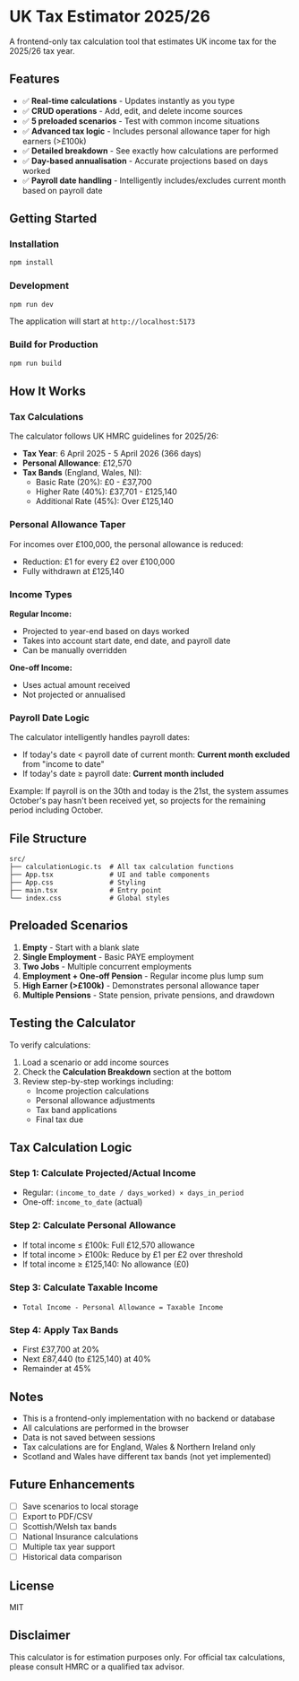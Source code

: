 # UK Tax Estimator 2025/26

A frontend-only tax calculation tool that estimates UK income tax for the 2025/26 tax year.

## Features

- ✅ **Real-time calculations** - Updates instantly as you type
- ✅ **CRUD operations** - Add, edit, and delete income sources
- ✅ **5 preloaded scenarios** - Test with common income situations
- ✅ **Advanced tax logic** - Includes personal allowance taper for high earners (>£100k)
- ✅ **Detailed breakdown** - See exactly how calculations are performed
- ✅ **Day-based annualisation** - Accurate projections based on days worked
- ✅ **Payroll date handling** - Intelligently includes/excludes current month based on payroll date

## Getting Started

### Installation

```bash
npm install
```

### Development

```bash
npm run dev
```

The application will start at `http://localhost:5173`

### Build for Production

```bash
npm run build
```

## How It Works

### Tax Calculations

The calculator follows UK HMRC guidelines for 2025/26:

- **Tax Year**: 6 April 2025 - 5 April 2026 (366 days)
- **Personal Allowance**: £12,570
- **Tax Bands** (England, Wales, NI):
  - Basic Rate (20%): £0 - £37,700
  - Higher Rate (40%): £37,701 - £125,140
  - Additional Rate (45%): Over £125,140

### Personal Allowance Taper

For incomes over £100,000, the personal allowance is reduced:
- Reduction: £1 for every £2 over £100,000
- Fully withdrawn at £125,140

### Income Types

**Regular Income:**
- Projected to year-end based on days worked
- Takes into account start date, end date, and payroll date
- Can be manually overridden

**One-off Income:**
- Uses actual amount received
- Not projected or annualised

### Payroll Date Logic

The calculator intelligently handles payroll dates:
- If today's date < payroll date of current month: **Current month excluded** from "income to date"
- If today's date ≥ payroll date: **Current month included**

Example: If payroll is on the 30th and today is the 21st, the system assumes October's pay hasn't been received yet, so projects for the remaining period including October.

## File Structure

```
src/
├── calculationLogic.ts  # All tax calculation functions
├── App.tsx              # UI and table components
├── App.css              # Styling
├── main.tsx             # Entry point
└── index.css            # Global styles
```

## Preloaded Scenarios

1. **Empty** - Start with a blank slate
2. **Single Employment** - Basic PAYE employment
3. **Two Jobs** - Multiple concurrent employments
4. **Employment + One-off Pension** - Regular income plus lump sum
5. **High Earner (>£100k)** - Demonstrates personal allowance taper
6. **Multiple Pensions** - State pension, private pensions, and drawdown

## Testing the Calculator

To verify calculations:

1. Load a scenario or add income sources
2. Check the **Calculation Breakdown** section at the bottom
3. Review step-by-step workings including:
   - Income projection calculations
   - Personal allowance adjustments
   - Tax band applications
   - Final tax due

## Tax Calculation Logic

### Step 1: Calculate Projected/Actual Income
- Regular: `(income_to_date / days_worked) × days_in_period`
- One-off: `income_to_date` (actual)

### Step 2: Calculate Personal Allowance
- If total income ≤ £100k: Full £12,570 allowance
- If total income > £100k: Reduce by £1 per £2 over threshold
- If total income ≥ £125,140: No allowance (£0)

### Step 3: Calculate Taxable Income
- `Total Income - Personal Allowance = Taxable Income`

### Step 4: Apply Tax Bands
- First £37,700 at 20%
- Next £87,440 (to £125,140) at 40%
- Remainder at 45%

## Notes

- This is a frontend-only implementation with no backend or database
- All calculations are performed in the browser
- Data is not saved between sessions
- Tax calculations are for England, Wales & Northern Ireland only
- Scotland and Wales have different tax bands (not yet implemented)

## Future Enhancements

- [ ] Save scenarios to local storage
- [ ] Export to PDF/CSV
- [ ] Scottish/Welsh tax bands
- [ ] National Insurance calculations
- [ ] Multiple tax year support
- [ ] Historical data comparison

## License

MIT

## Disclaimer

This calculator is for estimation purposes only. For official tax calculations, please consult HMRC or a qualified tax advisor.


